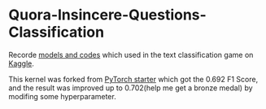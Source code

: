 # Quora-Insincere-Questions-Classification
Recorde [models and codes](https://www.kaggle.com/zsn6034/2gru-2attention-v1?scriptVersionId=9663247) which used in the text classification game on [Kaggle](https://www.kaggle.com/c/quora-insincere-questions-classification).

This kernel was forked from [PyTorch starter](https://www.kaggle.com/hung96ad/pytorch-starter) which got the 0.692 F1 Score, and the result was improved up to 0.702(help me get a bronze medal) by modifing some hyperparameter. 
